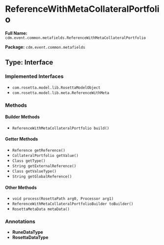 # ReferenceWithMetaCollateralPortfolio

**Full Name:** `cdm.event.common.metafields.ReferenceWithMetaCollateralPortfolio`

**Package:** `cdm.event.common.metafields`

## Type: Interface

### Implemented Interfaces

- `com.rosetta.model.lib.RosettaModelObject`
- `com.rosetta.model.lib.meta.ReferenceWithMeta`

### Methods

#### Builder Methods

- `ReferenceWithMetaCollateralPortfolio build()`

#### Getter Methods

- `Reference getReference()`
- `CollateralPortfolio getValue()`
- `Class getType()`
- `String getExternalReference()`
- `Class getValueType()`
- `String getGlobalReference()`

#### Other Methods

- `void process(RosettaPath arg0, Processor arg1)`
- `ReferenceWithMetaCollateralPortfolioBuilder toBuilder()`
- `RosettaMetaData metaData()`

### Annotations

- **RuneDataType**
- **RosettaDataType**

